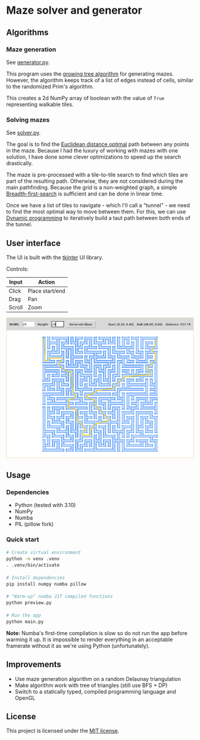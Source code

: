 # Maze solver and generator

## Algorithms

### Maze generation

See [generator.py](generator.py).

This program uses the [growing tree algorithm][1] for generating mazes. However,
the algorithm keeps track of a list of edges instead of cells, similar to the
randomized Prim's algorithm.

This creates a 2d NumPy array of boolean with the value of `True` representing
walkable tiles.

### Solving mazes

See [solver.py](solver.py).

The goal is to find the [Euclidean distance optimal][2] path between any points
in the maze. Because I had the luxury of working with mazes with one solution,
I have done some clever optimizations to speed up the search drastically.

The maze is pre-processed with a tile-to-tile search to find which tiles are
part of the resulting path. Otherwise, they are not considered during the main
pathfinding. Because the grid is a non-weighted graph, a simple
[Breadth-first-search][3] is sufficient and can be done in linear time.

Once we have a list of tiles to navigate - which I'll call a "tunnel" - we need
to find the most optimal way to move between them. For this, we can use
[Dynamic programming][4] to iteratively build a taut path between both ends of
the tunnel. 

## User interface

The UI is built with the [tkinter][5] UI library.

Controls:

| Input  | Action          |
| ------ | --------------- |
| Click  | Place start/end |
| Drag   | Pan             |
| Scroll | Zoom            |

![](result.png)

## Usage

### Dependencies

- Python (tested with 3.10)
- NumPy
- Numba
- PIL (pillow fork)

### Quick start

```bash
# Create virtual environment
python -m venv .venv
. .venv/bin/activate

# Install dependencies
pip install numpy numba pillow

# "Warm-up" numba JIT compiled functions
python preview.py

# Run the app
python main.py
```

**Note:** Numba's first-time compilation is slow so do not run the app before
warming it up. It is impossible to render everything in an acceptable framerate
without it as we're using Python (unfortunately).

## Improvements

- Use maze generation algorithm on a random Delaunay triangulation
- Make algorithm work with tree of triangles (still use BFS + DP)
- Switch to a statically typed, compiled programming language and OpenGL

## License

This project is licensed under the [MIT license](LICENSE).

[//]: # (References)
[1]: <https://weblog.jamisbuck.org/2011/1/27/mhze-generation-growing-tree-algorithm>
[2]: <https://en.wikipedia.org/wiki/Any-angle_path_planning>
[3]: <https://en.wikipedia.org/wiki/Breadth-first_search>
[4]: <https://en.wikipedia.org/wiki/Dynamic_programming>
[5]: <https://docs.python.org/library/tkinter.html>

